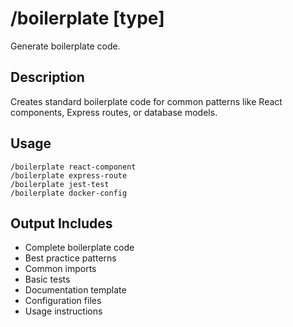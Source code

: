 # /boilerplate [type]

Generate boilerplate code.

## Description
Creates standard boilerplate code for common patterns like React components, Express routes, or database models.

## Usage
```
/boilerplate react-component
/boilerplate express-route
/boilerplate jest-test
/boilerplate docker-config
```

## Output Includes
- Complete boilerplate code
- Best practice patterns
- Common imports
- Basic tests
- Documentation template
- Configuration files
- Usage instructions
